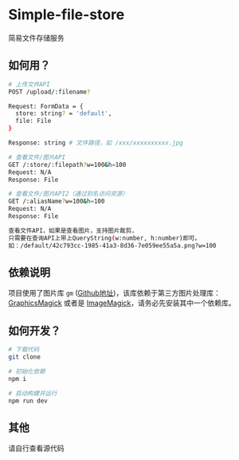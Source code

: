 # Simple-file-store

简易文件存储服务

## 如何用？

```bash
# 上传文件API
POST /upload/:filename?

Request: FormData = {
  store: string? = 'default',
  file: File
}

Response: string # 文件路径，如 /xxx/xxxxxxxxxx.jpg

# 查看文件/图片API
GET /:store/:filepath?w=100&h=100
Request: N/A
Response: File

# 查看文件/图片API2（通过别名访问资源）
GET /:aliasName?w=100&h=100
Request: N/A
Response: File

查看文件API，如果是查看图片，支持图片裁剪，
只需要在查询API上带上QueryString(w:number, h:number)即可。
如：/default/42c793cc-1985-41a3-8d36-7e059ee55a5a.png?w=100
```

## 依赖说明

项目使用了图片库 ``gm`` ([Github地址](https://github.com/aheckmann/gm))，该库依赖于第三方图片处理库： [GraphicsMagick](http://www.graphicsmagick.org/) 或者是 [ImageMagick](http://www.imagemagick.org/script/index.php)，请务必先安装其中一个依赖库。

## 如何开发？

```bash
# 下载代码
git clone

# 初始化依赖
npm i

# 启动构建并运行
npm run dev 
```

## 其他

请自行查看源代码
